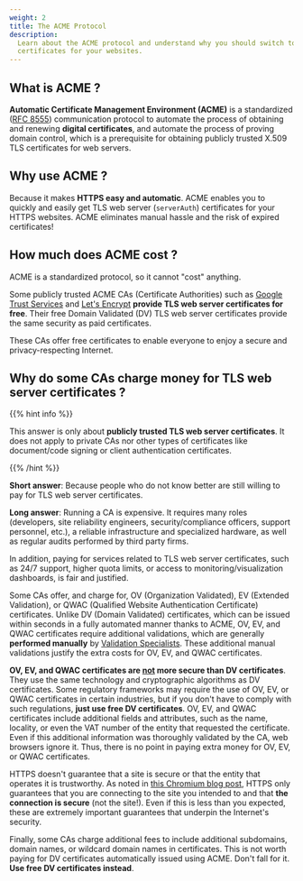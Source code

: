 ```yaml
---
weight: 2
title: The ACME Protocol
description:
  Learn about the ACME protocol and understand why you should switch to free TLS
  certificates for your websites.
---
```


## What is ACME ?

**Automatic Certificate Management Environment (ACME)** is a standardized
([RFC 8555](https://datatracker.ietf.org/doc/html/rfc8555)) communication
protocol to automate the process of obtaining and renewing **digital
certificates**, and automate the process of proving domain control, which is a
prerequisite for obtaining publicly trusted X.509 TLS certificates for web
servers.

## Why use ACME ?

Because it makes **HTTPS easy and automatic**. ACME enables you to quickly and
easily get TLS web server (`serverAuth`) certificates for your HTTPS websites.
ACME eliminates manual hassle and the risk of expired certificates!

## How much does ACME cost ?

ACME is a standardized protocol, so it cannot "cost" anything.

Some publicly trusted ACME CAs (Certificate Authorities) such as
[Google Trust Services](https://pki.goog) and
[Let's Encrypt](https://letsencrypt.org) **provide TLS web server certificates
for free**. Their free Domain Validated (DV) TLS web server certificates provide
the same security as paid certificates.

These CAs offer free certificates to enable everyone to enjoy a secure and
privacy-respecting Internet.

## Why do some CAs charge money for TLS web server certificates ?

{{% hint info %}}

This answer is only about **publicly trusted TLS web server certificates**. It
does not apply to private CAs nor other types of certificates like document/code
signing or client authentication certificates.

{{% /hint %}}

**Short answer**: Because people who do not know better are still willing to pay
for TLS web server certificates.

**Long answer**: Running a CA is expensive. It requires many roles (developers,
site reliability engineers, security/compliance officers, support personnel,
etc.), a reliable infrastructure and specialized hardware, as well as regular
audits performed by third party firms.

In addition, paying for services related to TLS web server certificates, such as
24/7 support, higher quota limits, or access to monitoring/visualization
dashboards, is fair and justified.

Some CAs offer, and charge for, OV (Organization Validated), EV (Extended
Validation), or QWAC (Qualified Website Authentication Certificate)
certificates. Unlike DV (Domain Validated) certificates, which can be issued
within seconds in a fully automated manner thanks to ACME, OV, EV, and QWAC
certificates require additional validations, which are generally **performed
manually** by
[Validation Specialists](https://github.com/cabforum/servercert/blob/main/docs/BR.md#:~:text=Validation%20Specialist%3A).
These additional manual validations justify the extra costs for OV, EV, and QWAC
certificates.

**OV, EV, and QWAC certificates are <ins>not</ins> more secure than DV
certificates**. They use the same technology and cryptographic algorithms as DV
certificates. Some regulatory frameworks may require the use of OV, EV, or QWAC
certificates in certain industries, but if you don't have to comply with such
regulations, **just use free DV certificates**. OV, EV, and QWAC certificates
include additional fields and attributes, such as the name, locality, or even
the VAT number of the entity that requested the certificate. Even if this
additional information was thoroughly validated by the CA, web browsers ignore
it. Thus, there is no point in paying extra money for OV, EV, or QWAC
certificates.

HTTPS doesn't guarantee that a site is secure or that the entity that operates
it is trustworthy. As noted in
[this Chromium blog post](https://blog.chromium.org/2023/05/an-update-on-lock-icon.html),
HTTPS only guarantees that you are connecting to the site you intended to and
that **the connection is secure** (not the site!). Even if this is less than you
expected, these are extremely important guarantees that underpin the Internet's
security.

Finally, some CAs charge additional fees to include additional subdomains,
domain names, or wildcard domain names in certificates. This is not worth paying
for DV certificates automatically issued using ACME. Don't fall for it. **Use
free DV certificates instead**.
